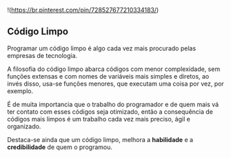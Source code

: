 !(https://br.pinterest.com/pin/728527677210334183/)

## Código Limpo

Programar um código limpo é algo cada vez mais procurado pelas empresas de tecnologia.

A filosofia do código limpo abarca códigos com menor complexidade, sem funções extensas e com nomes de variáveis mais simples e diretos, ao invés disso, usa-se funções menores, que executam uma coisa por vez, por exemplo.

É de muita importancia que o trabalho do programador e de quem mais vá ter contato com esses códigos seja otimizado, então a consequência de códigos mais limpos é um trabalho cada vez mais preciso, ágil e organizado.

Destaca-se ainda que um código limpo, melhora a **habilidade** e a **credibilidade** de quem o programou. 